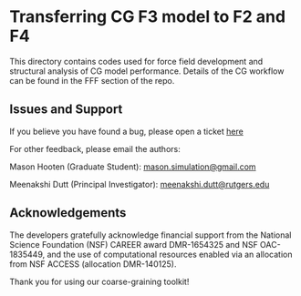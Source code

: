 # Transferring CG F3 model to F2 and F4

This directory contains codes used for force field development and structural analysis of CG model performance. Details of the CG workflow can be found in the FFF section of the repo.

## Issues and Support

If you believe you have found a bug, please open a ticket [here](https://github.com/duttm/Hybrid_Bottom-Up_Coarse-Grained_Model_for_Aromatic_Peptides/issues)

For other feedback, please email the authors:

Mason Hooten (Graduate Student): mason.simulation@gmail.com

Meenakshi Dutt (Principal Investigator): meenakshi.dutt@rutgers.edu 

## Acknowledgements

The developers gratefully acknowledge financial support from the National Science Foundation (NSF) CAREER award DMR-1654325 and NSF OAC-1835449, and the use of computational resources enabled via an allocation from NSF ACCESS (allocation DMR-140125).

Thank you for using our coarse-graining toolkit!



